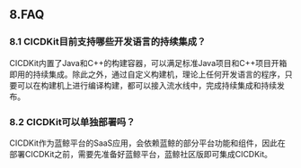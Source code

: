 ## 8.FAQ

### 8.1 CICDKit目前支持哪些开发语言的持续集成？
CICDKit内置了Java和C++的构建容器，可以满足标准Java项目和C++项目开箱即用的持续集成。除此之外，通过自定义构建机，理论上任何开发语言的程序，只要可以在构建机上进行编译构建，都可以接入流水线中，完成持续集成和持续发布。

### 8.2 CICDKit可以单独部署吗？
CICDKit作为蓝鲸平台的SaaS应用，会依赖蓝鲸的部分平台功能和组件，因此在部署CICDKit之前，需要先准备好蓝鲸平台，蓝鲸社区版即可集成CICDKit。
